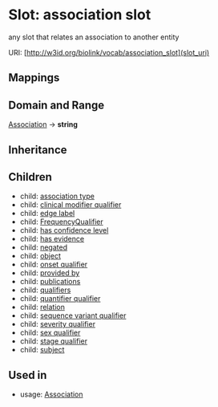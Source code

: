 # Slot: association slot


any slot that relates an association to another entity

URI: [http://w3id.org/biolink/vocab/association_slot](slot_uri)
## Mappings

## Domain and Range

[Association](Association.md) -> **string**
## Inheritance

## Children

 *  child: [association type](association_type.md)
 *  child: [clinical modifier qualifier](clinical_modifier_qualifier.md)
 *  child: [edge label](edge_label.md)
 *  child: [FrequencyQualifier](FrequencyQualifier.md)
 *  child: [has confidence level](has_confidence_level.md)
 *  child: [has evidence](has_evidence.md)
 *  child: [negated](negated.md)
 *  child: [object](object.md)
 *  child: [onset qualifier](onset_qualifier.md)
 *  child: [provided by](provided_by.md)
 *  child: [publications](publications.md)
 *  child: [qualifiers](qualifiers.md)
 *  child: [quantifier qualifier](quantifier_qualifier.md)
 *  child: [relation](relation.md)
 *  child: [sequence variant qualifier](sequence_variant_qualifier.md)
 *  child: [severity qualifier](severity_qualifier.md)
 *  child: [sex qualifier](sex_qualifier.md)
 *  child: [stage qualifier](stage_qualifier.md)
 *  child: [subject](subject.md)
## Used in

 *  usage: [Association](Association.md)
